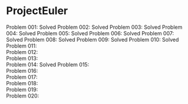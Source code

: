 # ProjectEuler

Problem 001:	Solved
Problem 002:	Solved
Problem 003:	Solved
Problem 004:	Solved
Problem 005:	Solved
Problem 006:	Solved
Problem 007:	Solved
Problem 008:	Solved
Problem 009:	Solved
Problem 010:	Solved
Problem 011:	
Problem 012:	
Problem 013:	
Problem 014:	Solved
Problem 015:	
Problem 016:	
Problem 017:	
Problem 018:	
Problem 019:	
Problem 020:	